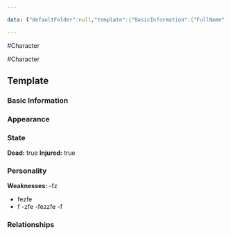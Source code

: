 ```yaml
---

data: {"defaultFolder":null,"template":{"BasicInformation":{"FullName":null,"Age":null,"Occupation":null,"Background":null},"Appearance":{"Build":null,"Description":null,"Accessories":null},"State":{"Dead":true,"Injured":true},"Personality":{"GeneralTraits":null,"Strengths":null,"Weaknesses":["fz","fezfe","f","zfe","fezzfe","f",""]},"Relationships":{"Family":null,"FriendsAndAllies":null,"EnemiesAndRivals":null,"RomanticInterests":null},"Belongings":null,"AdditionalNotes":null}}

---
```


#Character

#Character

## Template
### Basic Information

### Appearance

### State
**Dead:** true 
**Injured:** true 

### Personality
**Weaknesses:** -fz
- fezfe
- f
-zfe
-fezzfe
-f


### Relationships


